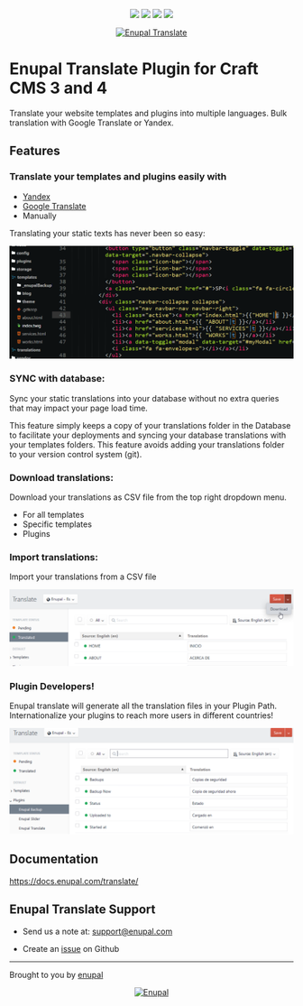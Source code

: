 <p align="center">
<img src="https://scrutinizer-ci.com/g/enupal/translate/badges/quality-score.png?b=master"> <img src="https://scrutinizer-ci.com/g/enupal/translate/badges/coverage.png?b=master"> <img src="https://scrutinizer-ci.com/g/enupal/translate/badges/build.png?b=master"> <img src="https://scrutinizer-ci.com/g/enupal/translate/badges/code-intelligence.svg?b=master">
</p>
<p align="center">
	<a href="https://docs.enupal.com/translate/" target="_blank">
	<img width="212" height="212" src="https://enupal.com/assets/docs/translate-icon.svg" alt="Enupal Translate"></a>
</p>

# Enupal Translate Plugin for Craft CMS 3 and 4

Translate your website templates and plugins into multiple languages. Bulk translation with Google Translate or Yandex.

## Features

### Translate your templates and plugins easily with

*  [Yandex](https://translate.yandex.com/)
*  [Google Translate](https://cloud.google.com/translate/?hl=es)
*  Manually

Translating your static texts has never been so easy:

![Screenshot](resources/screenshots/enupal-translate-final-1.gif)

### SYNC with database:

Sync your static translations into your database without no extra queries that may impact your page load time.

This feature simply keeps a copy of your translations folder in the Database to facilitate your deployments and syncing your database translations with your templates folders. This feature avoids adding your translations folder to your version control system (git).

### Download translations:

Download your translations as CSV file from the top right dropdown menu.

* For all templates
* Specific templates
* Plugins

### Import translations:

Import your translations from a CSV file

![Screenshot](resources/screenshots/6-enupal-translate.png)

### Plugin Developers!

Enupal translate will generate all the translation files in your Plugin Path. Internationalize your plugins to reach more users in different countries!

![Screenshot](resources/screenshots/7-enupal-translate.png)

## Documentation

https://docs.enupal.com/translate/

## Enupal Translate Support

* Send us a note at: support@enupal.com

* Create an [issue](https://github.com/enupal/translate/issues) on Github

------------------------------------------------------------

Brought to you by [enupal](https://enupal.com/en)

<p align="center">
	<a href="https://enupal.com/en" target="_blank">
	<img width="169" height="35" src="https://enupal.com/assets/docs/enupal-logo.png" alt="Enupal"></a>
</p>





